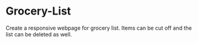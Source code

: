 # Grocery-List
Create a responsive webpage for grocery list. Items can be cut off and the list can be deleted as well.
